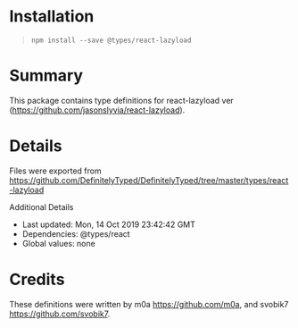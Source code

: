 # Installation
> `npm install --save @types/react-lazyload`

# Summary
This package contains type definitions for react-lazyload ver (https://github.com/jasonslyvia/react-lazyload).

# Details
Files were exported from https://github.com/DefinitelyTyped/DefinitelyTyped/tree/master/types/react-lazyload

Additional Details
 * Last updated: Mon, 14 Oct 2019 23:42:42 GMT
 * Dependencies: @types/react
 * Global values: none

# Credits
These definitions were written by m0a <https://github.com/m0a>, and svobik7 <https://github.com/svobik7>.
